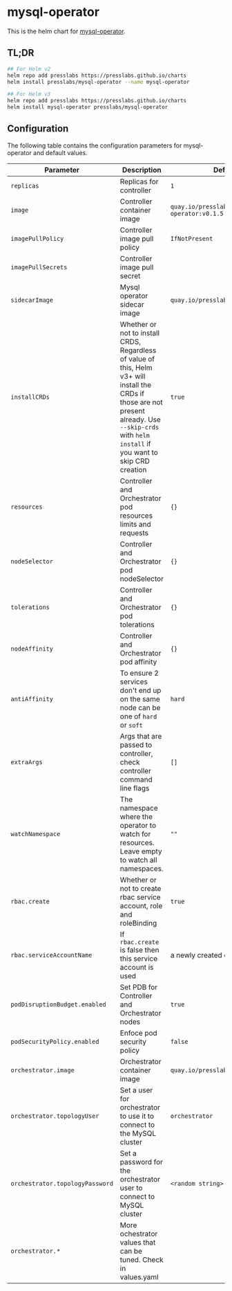 # mysql-operator

This is the helm chart for [mysql-operator](https://github.com/presslabs/mysql-operator).

## TL;DR
```sh
## For Helm v2
helm repo add presslabs https://presslabs.github.io/charts
helm install presslabs/mysql-operator --name mysql-operator

## For Helm v3
helm repo add presslabs https://presslabs.github.io/charts
helm install mysql-operator presslabs/mysql-operator
```

## Configuration
The following table contains the configuration parameters for mysql-operator and default values.

| Parameter                       | Description                                                                                   | Default value                             |
| ---                             | ---                                                                                           | ---                                       |
| `replicas`                      | Replicas for controller                                                                       | `1`                                       |
| `image`                         | Controller container image                                                                    | `quay.io/presslabs/mysql-operator:v0.1.5` |
| `imagePullPolicy`               | Controller image pull policy                                                                  | `IfNotPresent`                            |
| `imagePullSecrets`              | Controller image pull secret                                                                  |                                         |
| `sidecarImage`                  | Mysql operator sidecar image                                                                  | `quay.io/presslabs/mysql-helper:v0.1.5`   |
| `installCRDs`                   | Whether or not to install CRDS, Regardless of value of this, Helm v3+ will install the CRDs if those are not present already. Use `--skip-crds` with `helm install` if you want to skip CRD creation                                                                | `true`                                    |
| `resources`                     | Controller and Orchestrator pod resources limits and requests                                 | `{}`                                      |
| `nodeSelector`                  | Controller and Orchestrator pod nodeSelector                                                  | `{}`                                      |
| `tolerations`                   | Controller and Orchestrator pod tolerations                                                   | `{}`                                      |
| `nodeAffinity`                  | Controller and Orchestrator pod affinity                                                      | `{}`                                      |
| `antiAffinity`                  | To ensure 2 services don't end up on the same node can be one of `hard` or `soft`             | `hard`                                    |
| `extraArgs`                     | Args that are passed to controller, check controller command line flags                       | `[]`                                      |
| `watchNamespace`                | The namespace where the operator to watch for resources. Leave empty to watch all namespaces. | `""`                                      |
| `rbac.create`                   | Whether or not to create rbac service account, role and roleBinding                           | `true`                                    |
| `rbac.serviceAccountName`       | If `rbac.create` is false then this service account is used                                   | a newly created one or `default`          |
| `podDisruptionBudget.enabled`   | Set PDB for Controller and Orchestrator nodes                                                 | `true`                                    |
| `podSecurityPolicy.enabled`     | Enfoce pod security policy                                                                    | `false`                                   |
| `orchestrator.image`            | Orchestrator container image                                                                  | `quay.io/presslabs/orchestrator:latest`   |
| `orchestrator.topologyUser`     | Set a user for orchestrator to use it to connect to the MySQL cluster                         | `orchestrator`                |
| `orchestrator.topologyPassword` | Set a password for the orchestrator user to connect to MySQL cluster                          | `<random string>`                         |
| `orchestrator.*`                | More ochestrator values that can be tuned. Check in values.yaml                               |                                           |

